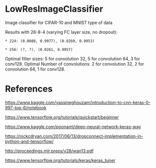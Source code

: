 # LowResImageClassifier
Image classifier for CIFAR-10 and MNIST type of data

Results with 28-8-4 (varying FC layer size, no dropout):

    * 224: (0.0088, 0.9977), (0.0269, 0.9953)

    * 256: (?, ?), (0.0261, 0.9957)

 Optimal filter sizes: 5 for convolution 32, 5 for convolution 64, 3 for conv128.
 Optimal Number of convolutions: 2 for convolution 32, 2 for convolution 64, 1 for conv128.
    
# References



https://www.kaggle.com/yassineghouzam/introduction-to-cnn-keras-0-997-top-6/notebook

https://www.tensorflow.org/tutorials/quickstart/beginner

https://www.kaggle.com/poonaml/deep-neural-network-keras-way

https://nickcdryan.com/2017/06/13/dropconnect-implementation-in-python-and-tensorflow/

http://proceedings.mlr.press/v28/wan13.pdf

https://www.tensorflow.org/tutorials/keras/keras_tuner
